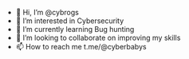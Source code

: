 - 👋 Hi, I’m @cybrogs
- 👀 I’m interested in Cybersecurity
- 🌱 I’m currently learning Bug hunting
- 💞️ I’m looking to collaborate on improving my skills
- 📫 How to reach me t.me/@cyberbabys

<!---
cybrogs/cybrogs is a ✨ special ✨ repository because its `README.md` (this file) appears on your GitHub profile.
You can click the Preview link to take a look at your changes.
--->
